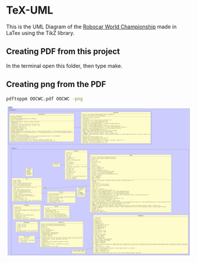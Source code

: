 # TeX-UML

This is the UML Diagram of the [Robocar World Championship](https://github.com/nbatfai/robocar-emulator) made in LaTex using the TikZ library.
## Creating PDF from this project
In the terminal open this folder, then type make.

## Creating png from the PDF
```bash
pdftoppm OOCWC.pdf OOCWC -png
```
![Robocar UML Diagram](OOCWC.png "Robocar UML Diagram")
